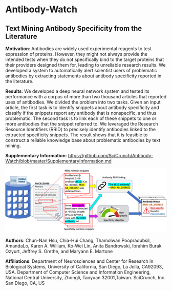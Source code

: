 # Antibody-Watch
## Text Mining Antibody Specificity from the Literature

**Motivation**: Antibodies are widely used experimental reagents to test expression of proteins. However, they might not always provide the intended tests when they do not specifically bind to the target proteins that their providers designed them for, leading to unreliable research results. We developed a system to automatically alert scientist users of problematic antibodies by extracting statements about antibody specificity reported in the literature.

**Results**: We developed a deep neural network system and tested its performance with a corpus of more than two thousand articles that reported uses of antibodies. We divided the problem into two tasks. Given an input article, the first task is to identify snippets about antibody specificity and classify if the snippets report any antibody that is nonspecific, and thus problematic. The second task is to link each of these snippets to one or more antibodies that the snippet referred to. We leveraged the Research Resource Identifiers (RRID) to precisely identify antibodies linked to the extracted specificity snippets. The result shows that it is feasible to construct a reliable knowledge base about problematic antibodies by text mining.

**Supplementary Information**: https://github.com/SciCrunch/Antibody-Watch/blob/master/SupplementaryInformation.md

![Workflow](SupImages/Fig1.png)

**Authors**: Chun-Nan Hsu, Chia-Hui Chang, Thamolwan Poopradubsil, AmandaLo, Karen A. William, Ko-Wei Lin, Anita Bandrowski, Ibrahim Burak Ozyurt, Jeffrey S. Grethe, and Maryann E. Martone

**Affiliations**: Department of Neurosciences and Center for Research in Biological Systems, University of California, San Diego, La Jolla, CA92093, USA.
Department of Computer Science and Information Engineering, National Central University, Zhongli, Taoyuan 32001,Taiwan.
SciCrunch, Inc. San Diego, CA, US
